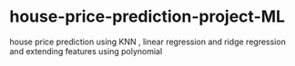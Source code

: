 # house-price-prediction-project-ML
house price prediction using KNN , linear regression and ridge regression and extending features using polynomial
